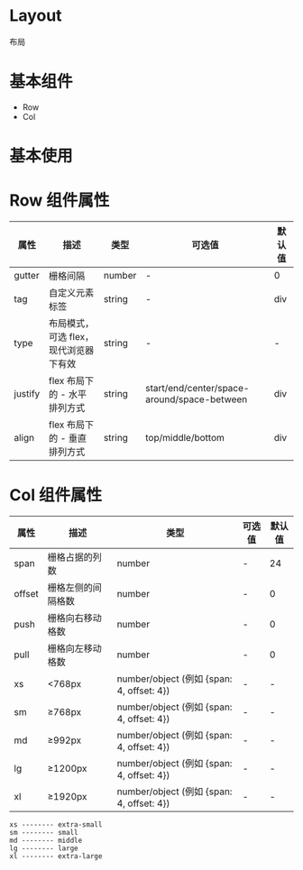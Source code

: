 # Layout

布局

# 基本组件

- Row
- Col

# 基本使用

<Layout/>

# Row 组件属性

| 属性    | 描述                                  | 类型   | 可选值                                      | 默认值 |
| ------- | ------------------------------------- | ------ | ------------------------------------------- | ------ |
| gutter  | 栅格间隔                              | number | -                                           | 0      |
| tag     | 自定义元素标签                        | string | -                                           | div    |
| type    | 布局模式，可选 flex，现代浏览器下有效 | string | -                                           | -      |
| justify | flex 布局下的 - 水平排列方式          | string | start/end/center/space-around/space-between | div    |
| align   | flex 布局下的 - 垂直排列方式          | string | top/middle/bottom                           | div    |

# Col 组件属性

| 属性   | 描述               | 类型                                      | 可选值 | 默认值 |
| ------ | ------------------ | ----------------------------------------- | ------ | ------ |
| span   | 栅格占据的列数     | number                                    | -      | 24     |
| offset | 栅格左侧的间隔格数 | number                                    | -      | 0      |
| push   | 栅格向右移动格数   | number                                    | -      | 0      |
| pull   | 栅格向左移动格数   | number                                    | -      | 0      |
| xs     | <768px             | number/object (例如 {span: 4, offset: 4}) | -      | -      |
| sm     | ≥768px             | number/object (例如 {span: 4, offset: 4}) | -      | -      |
| md     | ≥992px             | number/object (例如 {span: 4, offset: 4}) | -      | -      |
| lg     | ≥1200px            | number/object (例如 {span: 4, offset: 4}) | -      | -      |
| xl     | ≥1920px            | number/object (例如 {span: 4, offset: 4}) | -      | -      |

```
xs -------- extra-small
sm -------- small
md -------- middle
lg -------- large
xl -------- extra-large
```
